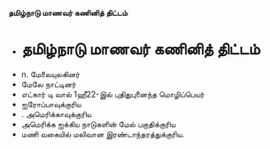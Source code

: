 **தமிழ்நாடு மாணவர் கணினித் திட்டம்**
- # தமிழ்நாடு மாணவர் கணினித் திட்டம்
- n. மேலையுலகினர்
- மேலே நாட்டினர்
- எட்கார் டி வால் 1ஹீ22-இல் புதிதுபுனைந்த மொழிப்பெயர்
- ஐரோப்பாவுக்குரிய
- . அமெரிக்காவுக்குரிய
- அமெரிக்க ஐக்கிய நாடுகளின் மேல் பகுதிக்குரிய
- மணி வகையில் மலிவான இரண்டாந்தரத்துக்குரிய.

